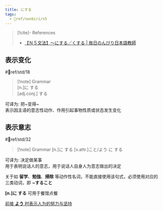 ```yaml
---
title: にする
tags:
  - 📖ref/nonbiri/n5
---
```

> [!cite]- References  
> - [【Ｎ５文法】～にする／くする | 毎日のんびり日本語教師](https://mainichi-nonbiri.com/grammar/n5-nisuru/)  
## 表示变化

 #📖ref/std/18  
> [!note] Grammar  
> [n.]に する  
> [adj.conj.] する  

可译为: 把~变得~  
表示因主语的意志性动作、作用引起事物性质或状态发生变化  

## 表示意志

 #📖ref/std/32  
> [!note] Grammar
> [n.]に する
> [v.attr.]こと/よう に する

可译为: 决定做某事  
用于表明说话人的意志，用于说话人自身人为意志做出的决定  

关于如 **留学**、**勉強**、**掃除** 等动作性名词，不能直接使用该句式，必须使用对应的三类动词，即 **~すること**  

**[n.]に する** 可用于餐馆点餐  

[前接 **よう** 时表示人为的努力与坚持](よう.md#表示人为的努力与坚持)  